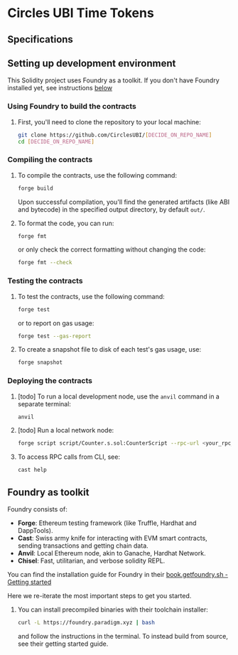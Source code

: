 # Circles UBI Time Tokens


## Specifications


## Setting up development environment

This Solidity project uses Foundry as a toolkit. If you don't have Foundry installed yet, see instructions [below](#foundry-as-toolkit)

### Using Foundry to build the contracts
1. First, you'll need to clone the repository to your local machine:
    ```bash
    git clone https://github.com/CirclesUBI/[DECIDE_ON_REPO_NAME]
    cd [DECIDE_ON_REPO_NAME]
    ```

### Compiling the contracts
1. To compile the contracts, use the following command:
    ```bash
    forge build
    ```
    Upon successful compilation, you'll find the generated artifacts (like ABI and bytecode) in the specified output directory, by default  `out/`.

2. To format the code, you can run:
    ```bash
    forge fmt
    ```
    or only check the correct formatting without changing the code:
    ```bash
    forge fmt --check
    ```

### Testing the contracts
1. To test the contracts, use the following command:
    ```bash
    forge test
    ```
    or to report on gas usage:
    ```bash
    forge test --gas-report
    ```
2. To create a snapshot file to disk of each test's gas usage, use:
    ```bash
    forge snapshot
    ```

### Deploying the contracts
1. [todo] To run a local development node, use the `anvil` command in a separate terminal:
    ```bash
    anvil
    ```

2. [todo] Run a local network node:
    ```bash
    forge script script/Counter.s.sol:CounterScript --rpc-url <your_rpc_url> --private-key <your_private_key>
    ```
3. To access RPC calls from CLI, see:
    ```bash
    cast help
    ```

## Foundry as toolkit

Foundry consists of:

-   **Forge**: Ethereum testing framework (like Truffle, Hardhat and DappTools).
-   **Cast**: Swiss army knife for interacting with EVM smart contracts, sending transactions and getting chain data.
-   **Anvil**: Local Ethereum node, akin to Ganache, Hardhat Network.
-   **Chisel**: Fast, utilitarian, and verbose solidity REPL.

You can find the installation guide for Foundry in their [book.getfoundry.sh - Getting started](https://book.getfoundry.sh/getting-started/installation)

Here we re-iterate the most important steps to get you started.

1. You can install precompiled binaries with their toolchain installer:
    ```bash
    curl -L https://foundry.paradigm.xyz | bash
    ```
    and follow the instructions in the terminal.
    To instead build from source, see their getting started guide.
